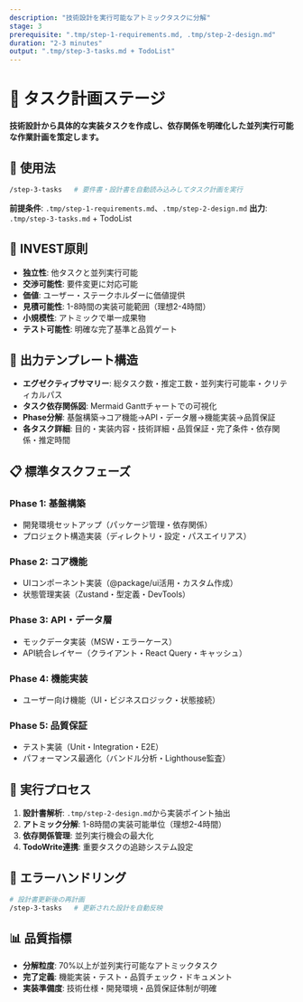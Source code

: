 ```yaml
---
description: "技術設計を実行可能なアトミックタスクに分解"
stage: 3
prerequisite: ".tmp/step-1-requirements.md, .tmp/step-2-design.md"
duration: "2-3 minutes"
output: ".tmp/step-3-tasks.md + TodoList"
---
```


# 📝 タスク計画ステージ

**技術設計から具体的な実装タスクを作成し、依存関係を明確化した並列実行可能な作業計画を策定します。**

## 📝 使用法

```bash
/step-3-tasks   # 要件書・設計書を自動読み込みしてタスク計画を実行
```

**前提条件**: `.tmp/step-1-requirements.md`、`.tmp/step-2-design.md`
**出力**: `.tmp/step-3-tasks.md` + TodoList

## 🎯 INVEST原則

- **独立性**: 他タスクと並列実行可能
- **交渉可能性**: 要件変更に対応可能
- **価値**: ユーザー・ステークホルダーに価値提供
- **見積可能性**: 1-8時間の実装可能範囲（理想2-4時間）
- **小規模性**: アトミックで単一成果物
- **テスト可能性**: 明確な完了基準と品質ゲート

## 📝 出力テンプレート構造

- **エグゼクティブサマリー**: 総タスク数・推定工数・並列実行可能率・クリティカルパス
- **タスク依存関係図**: Mermaid Ganttチャートでの可視化
- **Phase分解**: 基盤構築→コア機能→API・データ層→機能実装→品質保証
- **各タスク詳細**: 目的・実装内容・技術詳細・品質保証・完了条件・依存関係・推定時間

## 📋 標準タスクフェーズ

### Phase 1: 基盤構築

- 開発環境セットアップ（パッケージ管理・依存関係）
- プロジェクト構造実装（ディレクトリ・設定・パスエイリアス）

### Phase 2: コア機能

- UIコンポーネント実装（@package/ui活用・カスタム作成）
- 状態管理実装（Zustand・型定義・DevTools）

### Phase 3: API・データ層

- モックデータ実装（MSW・エラーケース）
- API統合レイヤー（クライアント・React Query・キャッシュ）

### Phase 4: 機能実装

- ユーザー向け機能（UI・ビジネスロジック・状態接続）

### Phase 5: 品質保証

- テスト実装（Unit・Integration・E2E）
- パフォーマンス最適化（バンドル分析・Lighthouse監査）

## 🚀 実行プロセス

1. **設計書解析**: `.tmp/step-2-design.md`から実装ポイント抽出
2. **アトミック分解**: 1-8時間の実装可能単位（理想2-4時間）
3. **依存関係管理**: 並列実行機会の最大化
4. **TodoWrite連携**: 重要タスクの追跡システム設定

## 🚨 エラーハンドリング

```bash
# 設計書更新後の再計画
/step-3-tasks   # 更新された設計を自動反映
```

## 📊 品質指標

- **分解粒度**: 70%以上が並列実行可能なアトミックタスク
- **完了定義**: 機能実装・テスト・品質チェック・ドキュメント
- **実装準備度**: 技術仕様・開発環境・品質保証体制が明確
